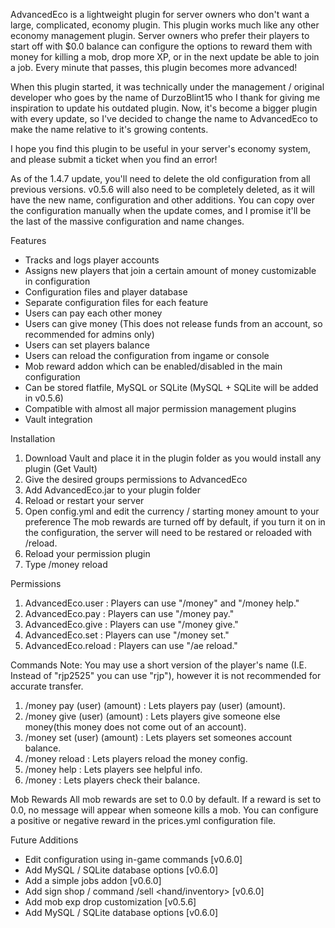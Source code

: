 AdvancedEco is a lightweight plugin for server owners who don't want a large, complicated, economy plugin. This plugin works much like any other economy management plugin. Server owners who prefer their players to start off with $0.0 balance can configure the options to reward them with money for killing a mob, drop more XP, or in the next update be able to join a job. Every minute that passes, this plugin becomes more advanced!

When this plugin started, it was technically under the management / original developer who goes by the name of DurzoBlint15 who I thank for giving me inspiration to update his outdated plugin. Now, it's become a bigger plugin with every update, so I've decided to change the name to AdvancedEco to make the name relative to it's growing contents.

I hope you find this plugin to be useful in your server's economy system, and please submit a ticket when you find an error!

As of the 1.4.7 update, you'll need to delete the old configuration from all previous versions. v0.5.6 will also need to be completely deleted, as it will have the new name, configuration and other additions. You can copy over the configuration manually when the update comes, and I promise it'll be the last of the massive configuration and name changes.

Features
- Tracks and logs player accounts
- Assigns new players that join a certain amount of money customizable in configuration
- Configuration files and player database
- Separate configuration files for each feature
- Users can pay each other money
- Users can give money (This does not release funds from an account, so recommended for admins only)
- Users can set players balance
- Users can reload the configuration from ingame or console
- Mob reward addon which can be enabled/disabled in the main configuration
- Can be stored flatfile, MySQL or SQLite (MySQL + SQLite will be added in v0.5.6)
- Compatible with almost all major permission management plugins
- Vault integration

Installation
1. Download Vault and place it in the plugin folder as you would install any plugin (Get Vault)
2. Give the desired groups permissions to AdvancedEco
3. Add AdvancedEco.jar to your plugin folder
4. Reload or restart your server
5. Open config.yml and edit the currency / starting money amount to your preference The mob rewards are turned off by default, if you turn it on in the configuration, the server will need to be restared or reloaded with /reload.
6. Reload your permission plugin
7. Type /money reload

Permissions
1. AdvancedEco.user : Players can use "/money" and "/money help."
2. AdvancedEco.pay : Players can use "/money pay."
3. AdvancedEco.give : Players can use "/money give."
4. AdvancedEco.set : Players can use "/money set."
5. AdvancedEco.reload : Players can use "/ae reload."

Commands
Note: You may use a short version of the player's name (I.E. Instead of "rjp2525" you can use "rjp"), however it is not recommended for accurate transfer.
1. /money pay (user) (amount) : Lets players pay (user) (amount).
2. /money give (user) (amount) : Lets players give someone else money(this money does not come out of an account).
3. /money set (user) (amount) : Lets players set someones account balance.
4. /money reload : Lets players reload the money config.
5. /money help : Lets players see helpful info.
6. /money : Lets players check their balance.

Mob Rewards
All mob rewards are set to 0.0 by default. If a reward is set to 0.0, no message will appear when someone kills a mob. You can configure a positive or negative reward in the prices.yml configuration file.

Future Additions
- Edit configuration using in-game commands [v0.6.0]
- Add MySQL / SQLite database options [v0.6.0]
- Add a simple jobs addon [v0.6.0]
- Add sign shop / command /sell <hand/inventory> <amount> [v0.6.0]
- Add mob exp drop customization [v0.5.6]
- Add MySQL / SQLite database options [v0.6.0]
